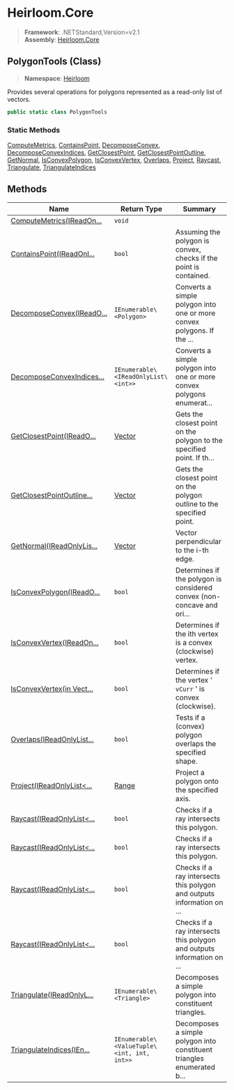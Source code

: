 # Heirloom.Core

> **Framework**: .NETStandard,Version=v2.1  
> **Assembly**: [Heirloom.Core][0]

## PolygonTools (Class)

> **Namespace**: [Heirloom][0]

Provides several operations for polygons represented as a read-only list of vectors.

```cs
public static class PolygonTools
```

### Static Methods

[ComputeMetrics][1], [ContainsPoint][2], [DecomposeConvex][3], [DecomposeConvexIndices][4], [GetClosestPoint][5], [GetClosestPointOutline][6], [GetNormal][7], [IsConvexPolygon][8], [IsConvexVertex][9], [Overlaps][10], [Project][11], [Raycast][12], [Triangulate][13], [TriangulateIndices][14]

## Methods

| Name                            | Return Type                                | Summary                                                                |
|---------------------------------|--------------------------------------------|------------------------------------------------------------------------|
| [ComputeMetrics(IReadOn...][1]  | `void`                                     |                                                                        |
| [ContainsPoint(IReadOnl...][2]  | `bool`                                     | Assuming the polygon is convex, checks if the point is contained.      |
| [DecomposeConvex(IReadO...][3]  | `IEnumerable\<Polygon>`                    | Converts a simple polygon into one or more convex polygons. If the ... |
| [DecomposeConvexIndices...][4]  | `IEnumerable\<IReadOnlyList\<int>>`        | Converts a simple polygon into one or more convex polygons enumerat... |
| [GetClosestPoint(IReadO...][5]  | [Vector][15]                               | Gets the closest point on the polygon to the specified point. If th... |
| [GetClosestPointOutline...][6]  | [Vector][15]                               | Gets the closest point on the polygon outline to the specified point.  |
| [GetNormal(IReadOnlyLis...][7]  | [Vector][15]                               | Vector perpendicular to the i-th edge.                                 |
| [IsConvexPolygon(IReadO...][8]  | `bool`                                     | Determines if the polygon is considered convex (non-concave and ori... |
| [IsConvexVertex(IReadOn...][9]  | `bool`                                     | Determines if the ith vertex is a convex (clockwise) vertex.           |
| [IsConvexVertex(in Vect...][9]  | `bool`                                     | Determines if the vertex ' `vCurr` ' is convex (clockwise).            |
| [Overlaps(IReadOnlyList...][10] | `bool`                                     | Tests if a (convex) polygon overlaps the specified shape.              |
| [Project(IReadOnlyList<...][11] | [Range][16]                                | Project a polygon onto the specified axis.                             |
| [Raycast(IReadOnlyList<...][12] | `bool`                                     | Checks if a ray intersects this polygon.                               |
| [Raycast(IReadOnlyList<...][12] | `bool`                                     | Checks if a ray intersects this polygon.                               |
| [Raycast(IReadOnlyList<...][12] | `bool`                                     | Checks if a ray intersects this polygon and outputs information on ... |
| [Raycast(IReadOnlyList<...][12] | `bool`                                     | Checks if a ray intersects this polygon and outputs information on ... |
| [Triangulate(IReadOnlyL...][13] | `IEnumerable\<Triangle>`                   | Decomposes a simple polygon into constituent triangles.                |
| [TriangulateIndices(IEn...][14] | `IEnumerable\<ValueTuple\<int, int, int>>` | Decomposes a simple polygon into constituent triangles enumerated b... |

[0]: ../../Heirloom.Core.md
[1]: PolygonTools/ComputeMetrics.md
[2]: PolygonTools/ContainsPoint.md
[3]: PolygonTools/DecomposeConvex.md
[4]: PolygonTools/DecomposeConvexIndices.md
[5]: PolygonTools/GetClosestPoint.md
[6]: PolygonTools/GetClosestPointOutline.md
[7]: PolygonTools/GetNormal.md
[8]: PolygonTools/IsConvexPolygon.md
[9]: PolygonTools/IsConvexVertex.md
[10]: PolygonTools/Overlaps.md
[11]: PolygonTools/Project.md
[12]: PolygonTools/Raycast.md
[13]: PolygonTools/Triangulate.md
[14]: PolygonTools/TriangulateIndices.md
[15]: Vector.md
[16]: Range.md
